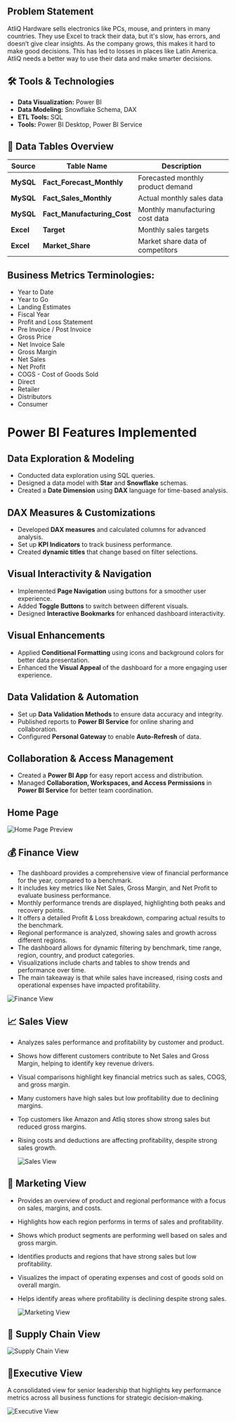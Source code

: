 ## Problem Statement
AtliQ Hardware sells electronics like PCs, mouse, and printers in many countries. They use Excel to track their data, but it's slow, has errors, and doesn’t give clear insights. As the company grows, this makes it hard to make good decisions. This has led to losses in places like Latin America. AtliQ needs a better way to use their data and make smarter decisions.

## 🛠️ Tools & Technologies

- **Data Visualization:** Power BI  
- **Data Modeling:** Snowflake Schema, DAX  
- **ETL Tools:** SQL  
- **Tools:** Power BI Desktop, Power BI Service  

## 📁 Data Tables Overview

| **Source** | **Table Name**              | **Description**                                |
|------------|-----------------------------|------------------------------------------------|
| **MySQL**  | **Fact_Forecast_Monthly**   | Forecasted monthly product demand              |
| **MySQL**  | **Fact_Sales_Monthly**      | Actual monthly sales data                      |
| **MySQL**  | **Fact_Manufacturing_Cost** | Monthly manufacturing cost data                |
| **Excel**  | **Target**                  | Monthly sales targets                          |
| **Excel**  | **Market_Share**            | Market share data of competitors               |

## Business Metrics Terminologies:

- Year to Date
- Year to Go
- Landing Estimates
- Fiscal Year
- Profit and Loss Statement
- Pre Invoice / Post Invoice
- Gross Price
- Net Invoice Sale
- Gross Margin
- Net Sales
- Net Profit
- COGS - Cost of Goods Sold
- Direct
- Retailer
- Distributors
- Consumer

# Power BI Features Implemented

## Data Exploration & Modeling
- Conducted data exploration using SQL queries.
- Designed a data model with **Star** and **Snowflake** schemas.
- Created a **Date Dimension** using **DAX** language for time-based analysis.

## DAX Measures & Customizations
- Developed **DAX measures** and calculated columns for advanced analysis.
- Set up **KPI Indicators** to track business performance.
- Created **dynamic titles** that change based on filter selections.

## Visual Interactivity & Navigation
- Implemented **Page Navigation** using buttons for a smoother user experience.
- Added **Toggle Buttons** to switch between different visuals.
- Designed **Interactive Bookmarks** for enhanced dashboard interactivity.

## Visual Enhancements
- Applied **Conditional Formatting** using icons and background colors for better data presentation.
- Enhanced the **Visual Appeal** of the dashboard for a more engaging user experience.

## Data Validation & Automation
- Set up **Data Validation Methods** to ensure data accuracy and integrity.
- Published reports to **Power BI Service** for online sharing and collaboration.
- Configured **Personal Gateway** to enable **Auto-Refresh** of data.

## Collaboration & Access Management
- Created a **Power BI App** for easy report access and distribution.
- Managed **Collaboration, Workspaces, and Access Permissions** in **Power BI Service** for better team coordination.

## Home Page 
![Home Page Preview](https://github.com/Kumenthula-Shivani08/Attachments/blob/main/home.png)

## 💰 Finance View   
- The dashboard provides a comprehensive view of financial performance for the year, compared to a benchmark.
- It includes key metrics like Net Sales, Gross Margin, and Net Profit to evaluate business performance.
- Monthly performance trends are displayed, highlighting both peaks and recovery points.
- It offers a detailed Profit & Loss breakdown, comparing actual results to the benchmark.
- Regional performance is analyzed, showing sales and growth across different regions.
- The dashboard allows for dynamic filtering by benchmark, time range, region, country, and product categories.
- Visualizations include charts and tables to show trends and performance over time.
- The main takeaway is that while sales have increased, rising costs and operational expenses have impacted profitability.


![Finance View](https://github.com/Kumenthula-Shivani08/Attachments/blob/main/finance.png)

## 📈 Sales View  
- Analyzes sales performance and profitability by customer and product.
- Shows how different customers contribute to Net Sales and Gross Margin, helping to identify key revenue drivers.
- Visual comparisons highlight key financial metrics such as sales, COGS, and gross margin.
- Many customers have high sales but low profitability due to declining margins.
- Top customers like Amazon and Atliq stores show strong sales but reduced gross margins.
- Rising costs and deductions are affecting profitability, despite strong sales growth.

   ![Sales View](https://github.com/Kumenthula-Shivani08/Attachments/blob/main/sales.png)
## 📢 Marketing View  
- Provides an overview of product and regional performance with a focus on sales, margins, and costs.
- Highlights how each region performs in terms of sales and profitability.
- Shows which product segments are performing well based on sales and gross margin.
- Identifies products and regions that have strong sales but low profitability.
- Visualizes the impact of operating expenses and cost of goods sold on overall margin.
- Helps identify areas where profitability is declining despite strong sales.


   ![Marketing View](https://github.com/Kumenthula-Shivani08/Attachments/blob/main/marketing.png)

## 🚚 Supply Chain View   

   ![Supply Chain View](https://github.com/Kumenthula-Shivani08/Attachments/blob/main/Supplychain.png)

## 👔Executive View   
   A consolidated view for senior leadership that highlights key performance metrics across all business functions for strategic decision-making.

   ![Executive View](https://github.com/Kumenthula-Shivani08/Attachments/blob/main/Excecutive.png)

